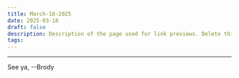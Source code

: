 ```yaml
---
title: March-18-2025
date: 2025-03-18
draft: false
description: Description of the page used for link previews. Delete this if not wanted
tags:
---
```

---

See ya, 
--Brody
